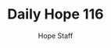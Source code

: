 ---
image: /assets/img/daily-hope-default-artwork.png
title: Daily Hope 116
number: 116
categories:
  - Daily Hope
author: Hope Staff
notes: Daily Hope 116
embed: >-
  <iframe style="border-radius:12px" src="https://open.spotify.com/embed/episode/2t0z5Eip9sYP3G9kYl6Don?utm_source=generator" width="100%" height="152" frameBorder="0" allowfullscreen="" allow="autoplay; clipboard-write; encrypted-media; fullscreen; picture-in-picture" loading="lazy"></iframe>
---